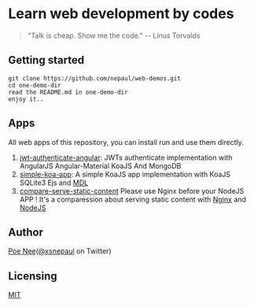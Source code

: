# Learn web development by codes

> "Talk is cheap. Show me the code."  -- Linus Torvalds 


## Getting started
```
git clone https://github.com/nepaul/web-demos.git
cd one-demo-dir
read the README.md in one-demo-dir
enjoy it..
```

## Apps
All web apps of this repository, you can install run and use them directly.

1. [jwt-authenticate-angular](https://github.com/nepaul/web-demos/tree/master/jwt-authenticate-angular): JWTs authenticate implementation with AngularJS Angular-Material KoaJS And MongoDB
2. [simple-koa-app](https://github.com/nepaul/web-demos/tree/master/simple-koa-app): A simple KoaJS app implementation with KoaJS SQLite3 Ejs and [MDL](https://getmdl.io/started)
3. [compare-serve-static-content](https://github.com/nepaul/learn-web-development-by-codes/tree/master/compare-serve-static-content) Please use Nginx before your NodeJS APP ! It's a comparession about serving static content with [Nginx](https://www.nginx.com/resources/wiki/) and [NodeJS](https://nodejs.org/en/)


## Author
[Poe Nee](http://nepaul.github.io/)([@xsnepaul](https://twitter.com/xsnepaul) on Twitter)

## Licensing
[MIT](https://github.com/nepaul/web-demos/blob/master/LICENSE)
